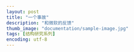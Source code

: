 ```yaml
---
layout: post
title: "一个事故"
description: "和微软的反馈"
thumb_image: "documentation/sample-image.jpg"
tags: [结构研究系列]
encoding: utf-8
---
```


